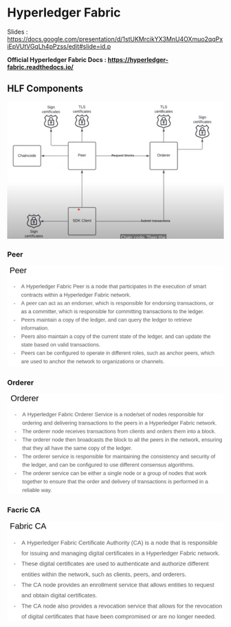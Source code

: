 # Hyperledger Fabric
Slides : https://docs.google.com/presentation/d/1stUKMrcikYX3MnU4OXmuo2qqPxiEpVUtVGqLh4pPzss/edit#slide=id.p

**Official Hyperledger Fabric Docs : https://hyperledger-fabric.readthedocs.io/**
## HLF Components
![](images/hlf-components.jpeg) 
### Peer
![](images/peer.png)
### Orderer
![](images/orderer.png)
### Facric CA
![](images/fabric-ca.png)
